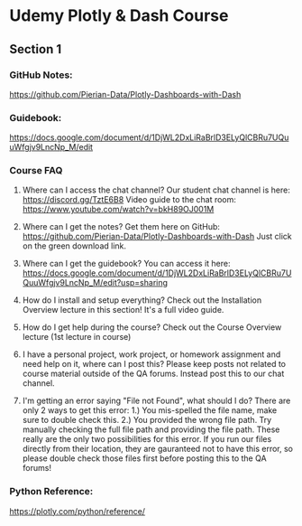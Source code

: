 # Udemy Plotly & Dash Course

## Section 1

### GitHub Notes:
https://github.com/Pierian-Data/Plotly-Dashboards-with-Dash

### Guidebook:
https://docs.google.com/document/d/1DjWL2DxLiRaBrlD3ELyQlCBRu7UQuuWfgjv9LncNp_M/edit

### Course FAQ
1. Where can I access the chat channel?
    Our student chat channel is here: https://discord.gg/TztE6B8
    Video guide to the chat room: https://www.youtube.com/watch?v=bkH89OJ001M
2. Where can I get the notes?
    Get them here on GitHub:   https://github.com/Pierian-Data/Plotly-Dashboards-with-Dash Just click on the green download link.
3. Where can I get the guidebook?
    You can access it here: https://docs.google.com/document/d/1DjWL2DxLiRaBrlD3ELyQlCBRu7UQuuWfgjv9LncNp_M/edit?usp=sharing
4. How do I install and setup everything?
    Check out the Installation Overview lecture in this section! It's a full video guide.
5. How do I get help during the course?
    Check out the Course Overview lecture (1st lecture in course)
6. I have a personal project, work project, or homework assignment and need help on it, where can I post this?
    Please keep posts not related to course material outside of the QA forums. Instead post this to our chat channel.

7. I'm getting an error saying "File not Found", what should I do?
    There are only 2 ways to get this error:
        1.) You mis-spelled the file name, make sure to double check this.
        2.) You provided the wrong file path. Try manually checking the full file path and providing the file path.
        These really are the only two possibilities for this error. If you run our files directly from their location, they are gauranteed not to have this error, so please double check those files first before posting this to the QA forums!

### Python Reference:
https://plotly.com/python/reference/